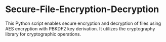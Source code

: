 # Secure-File-Encryption-Decryption
This Python script enables secure encryption and decryption of files using AES encryption with PBKDF2 key derivation. It utilizes the cryptography library for cryptographic operations.
